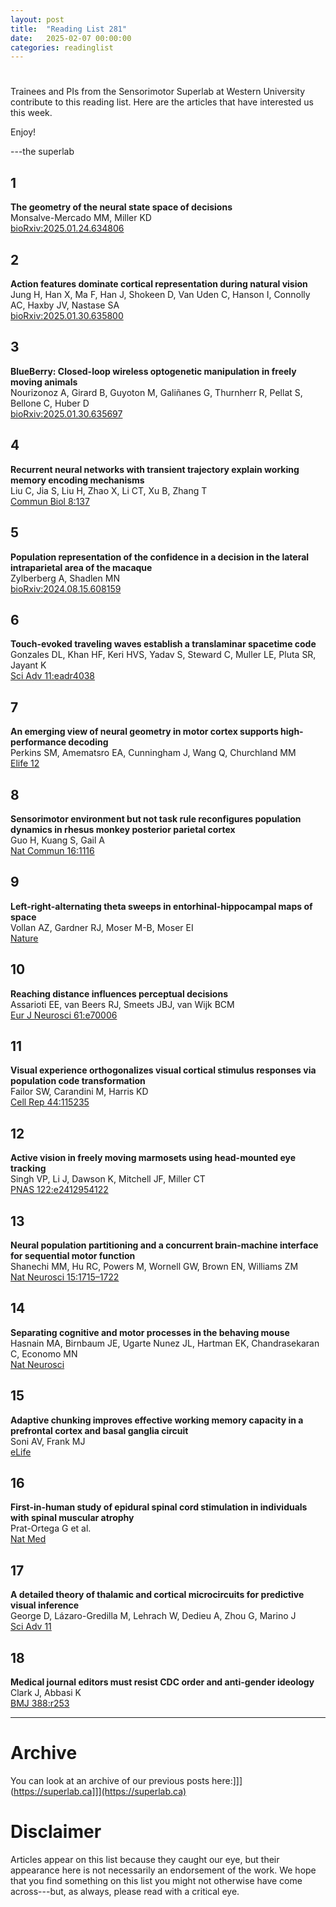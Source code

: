 ```yaml
---
layout: post
title:  "Reading List 281"
date:   2025-02-07 00:00:00
categories: readinglist
---
```


# 

Trainees and PIs from the Sensorimotor Superlab at Western University contribute to this reading list. Here are the articles that have interested us this week.  

Enjoy!  

---the superlab


## 1
**The geometry of the neural state space of decisions**  
Monsalve-Mercado MM, Miller KD  
[bioRxiv:2025.01.24.634806](https://www.biorxiv.org/content/10.1101/2025.01.24.634806v1.abstract)

## 2
**Action features dominate cortical representation during natural vision**  
Jung H, Han X, Ma F, Han J, Shokeen D, Van Uden C, Hanson I, Connolly AC, Haxby JV, Nastase SA  
[bioRxiv:2025.01.30.635800](https://www.biorxiv.org/content/10.1101/2025.01.30.635800v1.abstract)

## 3
**BlueBerry: Closed-loop wireless optogenetic manipulation in freely moving animals**  
Nourizonoz A, Girard B, Guyoton M, Galiñanes G, Thurnherr R, Pellat S, Bellone C, Huber D  
[bioRxiv:2025.01.30.635697](https://www.biorxiv.org/content/10.1101/2025.01.30.635697v1.abstract)

## 4
**Recurrent neural networks with transient trajectory explain working memory encoding mechanisms**  
Liu C, Jia S, Liu H, Zhao X, Li CT, Xu B, Zhang T  
[Commun Biol 8:137](https://www.nature.com/articles/s42003-024-07282-3)

## 5
**Population representation of the confidence in a decision in the lateral intraparietal area of the macaque**  
Zylberberg A, Shadlen MN  
[bioRxiv:2024.08.15.608159](https://www.biorxiv.org/content/10.1101/2024.08.15.608159v2.abstract)

## 6
**Touch-evoked traveling waves establish a translaminar spacetime code**  
Gonzales DL, Khan HF, Keri HVS, Yadav S, Steward C, Muller LE, Pluta SR, Jayant K  
[Sci Adv 11:eadr4038](https://www.science.org/doi/10.1126/sciadv.adr4038)

## 7
**An emerging view of neural geometry in motor cortex supports high-performance decoding**  
Perkins SM, Amematsro EA, Cunningham J, Wang Q, Churchland MM  
[Elife 12](https://elifesciences.org/articles/89421)

## 8
**Sensorimotor environment but not task rule reconfigures population dynamics in rhesus monkey posterior parietal cortex**  
Guo H, Kuang S, Gail A  
[Nat Commun 16:1116](https://www.nature.com/articles/s41467-025-56360-5)

## 9
**Left-right-alternating theta sweeps in entorhinal-hippocampal maps of space**  
Vollan AZ, Gardner RJ, Moser M-B, Moser EI  
[Nature](https://www.nature.com/articles/s41586-024-08527-1)

## 10
**Reaching distance influences perceptual decisions**  
Assarioti EE, van Beers RJ, Smeets JBJ, van Wijk BCM  
[Eur J Neurosci 61:e70006](https://onlinelibrary.wiley.com/doi/abs/10.1111/ejn.70006)

## 11
**Visual experience orthogonalizes visual cortical stimulus responses via population code transformation**  
Failor SW, Carandini M, Harris KD  
[Cell Rep 44:115235](http://www.cell.com/article/S2211124725000063/abstract)

## 12
**Active vision in freely moving marmosets using head-mounted eye tracking**  
Singh VP, Li J, Dawson K, Mitchell JF, Miller CT  
[PNAS 122:e2412954122](https://www.pnas.org/doi/abs/10.1073/pnas.2412954122)

## 13
**Neural population partitioning and a concurrent brain-machine interface for sequential motor function**  
Shanechi MM, Hu RC, Powers M, Wornell GW, Brown EN, Williams ZM  
[Nat Neurosci 15:1715–1722](https://www.nature.com/articles/nn.3250)

## 14
**Separating cognitive and motor processes in the behaving mouse**  
Hasnain MA, Birnbaum JE, Ugarte Nunez JL, Hartman EK, Chandrasekaran C, Economo MN  
[Nat Neurosci](https://www.nature.com/articles/s41593-024-01859-1)

## 15
**Adaptive chunking improves effective working memory capacity in a prefrontal cortex and basal ganglia circuit**  
Soni AV, Frank MJ  
[eLife](https://elifesciences.org/reviewed-preprints/97894)

## 16
**First-in-human study of epidural spinal cord stimulation in individuals with spinal muscular atrophy**  
Prat-Ortega G et al.  
[Nat Med](https://www.nature.com/articles/s41591-024-03484-8)

## 17
**A detailed theory of thalamic and cortical microcircuits for predictive visual inference**  
George D, Lázaro-Gredilla M, Lehrach W, Dedieu A, Zhou G, Marino J  
[Sci Adv 11](https://www.science.org/doi/10.1126/sciadv.adr6698)

## 18
**Medical journal editors must resist CDC order and anti-gender ideology**  
Clark J, Abbasi K  
[BMJ 388:r253](https://www.bmj.com/content/388/bmj.r253.abstract)

---

# Archive
You can look at an archive of our previous posts here:]]](https://superlab.ca]]](https://superlab.ca)


# Disclaimer
Articles appear on this list because they caught our eye, but their appearance here is not necessarily an endorsement of the work. We hope that you find something on this list you might not otherwise have come across---but, as always, please read with a critical eye.
